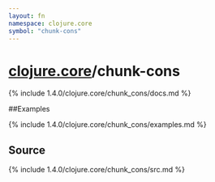 ```yaml
---
layout: fn
namespace: clojure.core
symbol: "chunk-cons"
---
```


# [clojure.core](../)/chunk-cons

{% include 1.4.0/clojure.core/chunk_cons/docs.md %}

##Examples

{% include 1.4.0/clojure.core/chunk_cons/examples.md %}
## Source
{% include 1.4.0/clojure.core/chunk_cons/src.md %}

